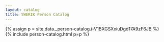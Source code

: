 ```yaml
---
layout: catalog
title: SWERIK Person Catalog
---
```

{% assign p = site.data._person-catalog.i-V1BXGSXxiuDgd17A9zF6JB %}
{% include person-catalog.html p=p %}

